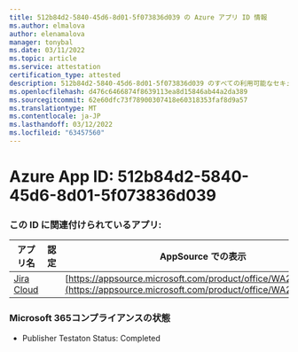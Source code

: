 ```yaml
---
title: 512b84d2-5840-45d6-8d01-5f073836d039 の Azure アプリ ID 情報
ms.author: elmalova
author: elenamalova
manager: tonybal
ms.date: 03/11/2022
ms.topic: article
ms.service: attestation
certification_type: attested
description: 512b84d2-5840-45d6-8d01-5f073836d039 のすべての利用可能なセキュリティおよびコンプライアンス情報。
ms.openlocfilehash: d476c6466874f8639113ea8d15846ab44a2da389
ms.sourcegitcommit: 62e60dfc73f78900307418e60318353faf8d9a57
ms.translationtype: MT
ms.contentlocale: ja-JP
ms.lasthandoff: 03/12/2022
ms.locfileid: "63457560"
---
```

# <a name="azure-app-id-512b84d2-5840-45d6-8d01-5f073836d039"></a>Azure App ID: 512b84d2-5840-45d6-8d01-5f073836d039


### <a name="apps-associated-with-this-id"></a>この ID に関連付けられているアプリ:
| **アプリ名** | **認定** | **AppSource での表示** |
|--------------|---------------|-----------------------|
| [Jira Cloud](../forward/WA200002140) |  | [https://appsource.microsoft.com/product/office/WA200002140](https://appsource.microsoft.com/product/office/WA200002140) |

### <a name="microsoft-365-app-compliance-status"></a>Microsoft 365コンプライアンスの状態
- Publisher Testaton Status: Completed
